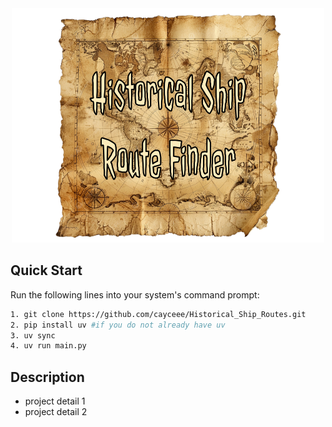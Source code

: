 <div align = "center">
<img src="assets/ship_logo.png" width = "500"/>
</div>

## Quick Start
Run the following lines into your system's command prompt:
```bash
1. git clone https://github.com/cayceee/Historical_Ship_Routes.git
2. pip install uv #if you do not already have uv
3. uv sync
4. uv run main.py
```

## Description
- project detail 1
- project detail 2
